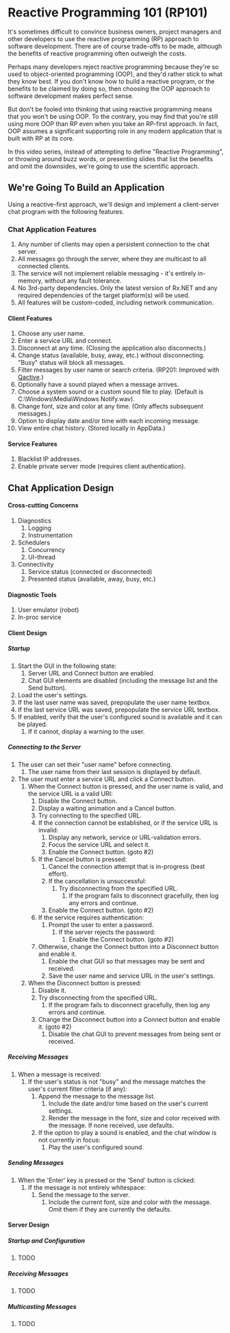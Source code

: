 # Reactive Programming 101 (RP101)
It's sometimes difficult to convince business owners, project managers and other developers to use the reactive 
programming (RP) approach to software development. There are of course trade-offs to be made, although the benefits 
of reactive programming often outweigh the costs.

Perhaps many developers reject reactive programming because they're so used to object-oriented programming (OOP), 
and they'd rather stick to what they know best. If you don't know how to build a reactive program, or the benefits 
to be claimed by doing so, then choosing the OOP approach to software development makes perfect sense.

But don't be fooled into thinking that using reactive programming means that you won't be using OOP. To the contrary, 
you may find that you're still using more OOP than RP even when you take an RP-first approach. In fact, OOP assumes
a significant supporting role in any modern application that is built with RP at its core.

In this video series, instead of attempting to define "Reactive Programming", or throwing around buzz words, or presenting 
slides that list the benefits and omit the downsides, we're going to use the scientific approach.

## We're Going To Build an Application
Using a reactive-first approach, we'll design and implement a client-server chat program with the following features.

### Chat Application Features
1. Any number of clients may open a persistent connection to the chat server.
2. All messages go through the server, where they are multicast to all connected clients.
3. The service will not implement reliable messaging - it's entirely in-memory, without any fault tolerance.
4. No 3rd-party dependencies. Only the latest version of Rx.NET and any required dependencies of the target platform(s) will be used.
5. All features will be custom-coded, including network communication.

#### Client Features
1. Choose any user name.
2. Enter a service URL and connect.
3. Disconnect at any time. (Closing the application also disconnects.)
4. Change status (available, busy, away, etc.) without disconnecting. "Busy" status will block all messages.
5. Filter messages by user name or search criteria. (RP201: Improved with [Qactive](https://github.com/RxDave/Qactive).)
6. Optionally have a sound played when a message arrives.
7. Choose a system sound or a custom sound file to play. (Default is C:\Windows\Media\Windows Notify.wav).
8. Change font, size and color at any time. (Only affects subsequent messages.)
9. Option to display date and/or time with each incoming message.
10. View entire chat history. (Stored locally in AppData.)

#### Service Features
1. Blacklist IP addresses.
2. Enable private server mode (requires client authentication).

## Chat Application Design

#### Cross-cutting Concerns
1. Diagnostics
   1. Logging
   1. Instrumentation
2. Schedulers
   1. Concurrency
   1. UI-thread
3. Connectivity
   1. Service status (connected or disconnected)
   2. Presented status (available, away, busy, etc.)

#### Diagnostic Tools
1. User emulator (robot)
2. In-proc service

#### Client Design
##### Startup
1. Start the GUI in the following state: 
   1. Server URL and Connect button are enabled.
   2. Chat GUI elements are disabled (including the message list and the Send button).
2. Load the user's settings.
3. If the last user name was saved, prepopulate the user name textbox.
4. If the last service URL was saved, prepopulate the service URL textbox.
5. If enabled, verify that the user's configured sound is available and it can be played.
   1. If it cannot, display a warning to the user.

##### Connecting to the Server
1. The user can set their "user name" before connecting.
   1. The user name from their last session is displayed by default.
2. The user must enter a service URL and click a Connect button.
   1. When the Connect button is pressed, and the user name is valid, and the service URL is a valid URI:
      1. Disable the Connect button.
      1. Display a waiting animation and a Cancel button.
      1. Try connecting to the specified URL.
      1. If the connection cannot be established, or if the service URL is invalid:
         1. Display any network, service or URL-validation errors.
         2. Focus the service URL and select it.
         3. Enable the Connect button. (goto #2)
      1. If the Cancel button is pressed:
         1. Cancel the connection attempt that is in-progress (best effort).
         2. If the cancellation is unsuccessful:
            1. Try disconnecting from the specified URL.
               1. If the program fails to disconnect gracefully, then log any errors and continue.
         3. Enable the Connect button. (goto #2)
      1. If the service requires authentication:
         1. Prompt the user to enter a password.
            1. If the server rejects the password:
               1. Enable the Connect button. (goto #2)
      1. Otherwise, change the Connect button into a Disconnect button and enable it.
         1. Enable the chat GUI so that messages may be sent and received.
         2. Save the user name and service URL in the user's settings.
   1. When the Disconnect button is pressed:
      1. Disable it.
      1. Try disconnecting from the specified URL.
         1. If the program fails to disconnect gracefully, then log any errors and continue.
      1. Change the Disconnect button into a Connect button and enable it. (goto #2)
         1. Disable the chat GUI to prevent messages from being sent or received.

##### Receiving Messages
1. When a message is received:
   1. If the user's status is not "busy" and the message matches the user's current filter criteria (if any):
      1. Append the message to the message list.
         1. Include the date and/or time based on the user's current settings.
         1. Render the message in the font, size and color received with the message. If none received, use defaults.
      1. If the option to play a sound is enabled, and the chat window is not currently in focus:
         1. Play the user's configured sound.

##### Sending Messages
1. When the 'Enter' key is pressed or the 'Send' button is clicked:
   1. If the message is not entirely whitespace:
      1. Send the message to the server.
         1. Include the current font, size and color with the message. Omit them if they are currently the defaults.

#### Server Design
##### Startup and Configuration
1. TODO

##### Receiving Messages
1. TODO

##### Multicasting Messages
1. TODO
